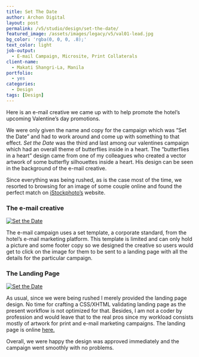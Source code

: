 ```yaml
---
title: Set The Date
author: Archon Digital
layout: post
permalink: /v5/studio/design/set-the-date/
featured_image: /assets/images/legacy/v5/val01-lead.jpg
bg_color: 'rgba(0, 0, 0, .8);'
text_color: light
job-output:
  - E-mail Campaign, Microsite, Print Collaterals
client-name:
  - Makati Shangri-La, Manila
portfolio:
  - yes
categories:
  - Design
tags: [Design]
---
```

Here is an e-mail creative we came up with to help promote the hotel&#8217;s upcoming Valentine&#8217;s day promotions.

We were only given the name and copy for the campaign which was &#8220;Set the Date&#8221; and had to work around and come up with something to that effect. *Set the Date* was the third and last among our valentines campaign which had an overall theme of butterflies inside in a heart. The &#8220;butterflies in a heart&#8221; design came from <!--more-->one of my colleagues who created a vector artwork of some butterfly silhouettes inside a heart. His design can be seen in the background of the e-mail creative.

<!-- Start dNeero Survey -->

<!-- End dNeero Survey -->

Since everything was being rushed, as is the case most of the time, we resorted to browsing for an image of some couple online and found the perfect match on <a href="http://www.istockphoto.com/file_closeup/people_specific_attributes/number_of_people/2_people/2034915_date.php?id=2034915" target="_blank">iStockphoto&#8217;s</a> website.

### The e-mail creative

<a title="Set the Date" rel="flickr-mgr" href="http://www.flickr.com/photos/22375586@N03/2259645259/"><img class="flickr-medium" src="http://farm3.static.flickr.com/2020/2259645259_74324f8b95_m.jpg" alt="Set the Date" /></a>

The e-mail campaign uses a set template, a corporate standard, from the hotel&#8217;s e-mail marketing platform. This template is limited and can only hold a picture and some footer copy so we designed the creative so users would get to click on the image for them to be sent to a landing page with all the details for the particular campaign.

### The Landing Page

<a title="Set the Date" rel="flickr-mgr" href="http://www.flickr.com/photos/22375586@N03/2260441318/"><img class="flickr-medium" src="http://farm3.static.flickr.com/2178/2260441318_c149cc538a_m.jpg" alt="Set the Date" /></a> <a title="Set the Date" rel="flickr-mgr" href="http://www.flickr.com/photos/22375586@N03/2259645259/"><br /> </a>

As usual, since we were being rushed I merely provided the landing page design. No time for crafting a CSS/XHTML validating landing page as the present workflow is not optimized for that. Besides, I am not a coder by profession and would leave that to the real pros since my workload consists mostly of artwork for print and e-mail marketing campaigns. The landing page is online <a href="http://www.makatishangrila.com.ph/valentines/2008/set-the-date.html" target="_blank">here.</a>

Overall, we were happy the design was approved immediately and the campaign went smoothly with no problems.